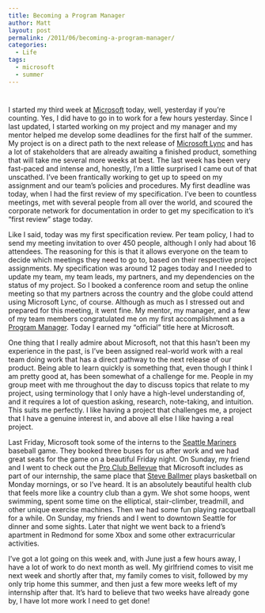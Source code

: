 ```yaml
---
title: Becoming a Program Manager
author: Matt
layout: post
permalink: /2011/06/becoming-a-program-manager/
categories:
  - Life
tags:
  - microsoft
  - summer
---
```

# 

I started my third week at [Microsoft][1] today, well, yesterday if you’re counting. Yes, I did have to go in to work for a few hours yesterday. Since I last updated, I started working on my project and my manager and my mentor helped me develop some deadlines for the first half of the summer. My project is on a direct path to the next release of [Microsoft Lync][2] and has a lot of stakeholders that are already awaiting a finished product, something that will take me several more weeks at best. The last week has been very fast-paced and intense and, honestly, I’m a little surprised I came out of that unscathed. I’ve been frantically working to get up to speed on my assignment and our team’s policies and procedures. My first deadline was today, when I had the first review of my specification. I’ve been to countless meetings, met with several people from all over the world, and scoured the corporate network for documentation in order to get my specification to it’s “first review” stage today.

 [1]: http://www.microsoft.com/en-us/default.aspx
 [2]: http://lync.microsoft.com/en-us/Pages/default.aspx

Like I said, today was my first specification review. Per team policy, I had to send my meeting invitation to over 450 people, although I only had about 16 attendees. The reasoning for this is that it allows everyone on the team to decide which meetings they need to go to, based on their respective project assignments. My specification was around 12 pages today and I needed to update my team, my team leads, my partners, and my dependencies on the status of my project. So I booked a conference room and setup the online meeting so that my partners across the country and the globe could attend using Microsoft Lync, of course. Although as much as I stressed out and prepared for this meeting, it went fine. My mentor, my manager, and a few of my team members congratulated me on my first accomplishment as a [Program Manager][3]. Today I earned my “official” title here at Microsoft.

 [3]: http://www.stcwvc.org/galley/0209/b01prog_management.htm

One thing that I really admire about Microsoft, not that this hasn’t been my experience in the past, is I’ve been assigned real-world work with a real team doing work that has a direct pathway to the next release of our product. Being able to learn quickly is something that, even though I think I am pretty good at, has been somewhat of a challenge for me. People in my group meet with me throughout the day to discuss topics that relate to my project, using terminology that I only have a high-level understanding of, and it requires a lot of question asking, research, note-taking, and intuition. This suits me perfectly. I like having a project that challenges me, a project that I have a genuine interest in, and above all else I like having a real project.

Last Friday, Microsoft took some of the interns to the [Seattle Mariners][4] baseball game. They booked three buses for us after work and we had great seats for the game on a beautiful Friday night. On Sunday, my friend and I went to check out the [Pro Club Bellevue][5] that Microsoft includes as part of our internship, the same place that [Steve Ballmer][6] plays basketball on Monday mornings, or so I’ve heard. It is an absolutely beautiful health club that feels more like a country club than a gym. We shot some hoops, went swimming, spent some time on the elliptical, stair-climber, treadmill, and other unique exercise machines. Then we had some fun playing racquetball for a while. On Sunday, my friends and I went to downtown Seattle for dinner and some sights. Later that night we went back to a friend’s apartment in Redmond for some Xbox and some other extracurricular activities.

 [4]: http://seattle.mariners.mlb.com/index.jsp?c_id=sea
 [5]: http://www.proclub.com/
 [6]: http://en.wikipedia.org/wiki/Steve_Ballmer

I’ve got a lot going on this week and, with June just a few hours away, I have a lot of work to do next month as well. My girlfriend comes to visit me next week and shortly after that, my family comes to visit, followed by my only trip home this summer, and then just a few more weeks left of my internship after that. It’s hard to believe that two weeks have already gone by, I have lot more work I need to get done!